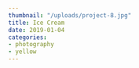 ```yaml
---
thumbnail: "/uploads/project-8.jpg"
title: Ice Cream
date: 2019-01-04
categories:
- photography
- yellow
---
```

